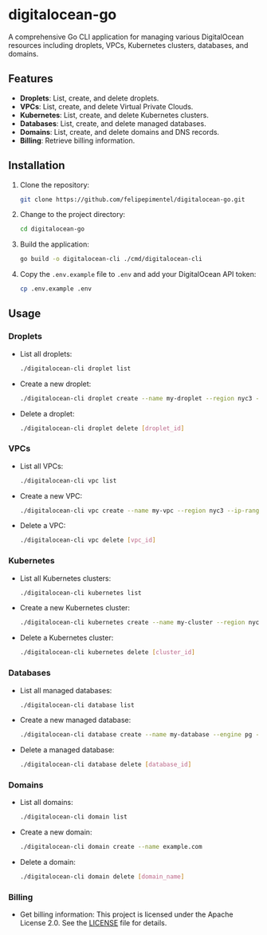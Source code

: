 # digitalocean-go

A comprehensive Go CLI application for managing various DigitalOcean resources including droplets, VPCs, Kubernetes clusters, databases, and domains.

## Features

- **Droplets**: List, create, and delete droplets.
- **VPCs**: List, create, and delete Virtual Private Clouds.
- **Kubernetes**: List, create, and delete Kubernetes clusters.
- **Databases**: List, create, and delete managed databases.
- **Domains**: List, create, and delete domains and DNS records.
- **Billing**: Retrieve billing information.

## Installation

1. Clone the repository:

   ```bash
   git clone https://github.com/felipepimentel/digitalocean-go.git
   ```

2. Change to the project directory:

   ```bash
   cd digitalocean-go
   ```

3. Build the application:

   ```bash
   go build -o digitalocean-cli ./cmd/digitalocean-cli
   ```

4. Copy the `.env.example` file to `.env` and add your DigitalOcean API token:

   ```bash
   cp .env.example .env
   ```

## Usage

### Droplets

- List all droplets:
  
  ```bash
  ./digitalocean-cli droplet list
  ```

- Create a new droplet:
  
  ```bash
  ./digitalocean-cli droplet create --name my-droplet --region nyc3 --size s-1vcpu-1gb --image ubuntu-20-04-x64
  ```

- Delete a droplet:
  
  ```bash
  ./digitalocean-cli droplet delete [droplet_id]
  ```

### VPCs

- List all VPCs:
  
  ```bash
  ./digitalocean-cli vpc list
  ```

- Create a new VPC:
  
  ```bash
  ./digitalocean-cli vpc create --name my-vpc --region nyc3 --ip-range 10.10.10.0/24
  ```

- Delete a VPC:
  
  ```bash
  ./digitalocean-cli vpc delete [vpc_id]
  ```

### Kubernetes

- List all Kubernetes clusters:
  
  ```bash
  ./digitalocean-cli kubernetes list
  ```

- Create a new Kubernetes cluster:
  
  ```bash
  ./digitalocean-cli kubernetes create --name my-cluster --region nyc3 --version 1.21.5-do.0 --nodes 3
  ```

- Delete a Kubernetes cluster:
  
  ```bash
  ./digitalocean-cli kubernetes delete [cluster_id]
  ```

### Databases

- List all managed databases:
  
  ```bash
  ./digitalocean-cli database list
  ```

- Create a new managed database:
  
  ```bash
  ./digitalocean-cli database create --name my-database --engine pg --version 13 --size db-s-1vcpu-1gb --region nyc3
  ```

- Delete a managed database:
  
  ```bash
  ./digitalocean-cli database delete [database_id]
  ```

### Domains

- List all domains:
  
  ```bash
  ./digitalocean-cli domain list
  ```

- Create a new domain:
  
  ```bash
  ./digitalocean-cli domain create --name example.com
  ```

- Delete a domain:
  
  ```bash
  ./digitalocean-cli domain delete [domain_name]
  ```

### Billing

- Get billing information:
This project is licensed under the Apache License 2.0. See the [LICENSE](LICENSE) file for details.